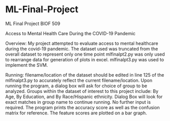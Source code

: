 # ML-Final-Project
ML Final Project BIOF 509

Access to Mental Health Care During the COVID-19 Pandemic

Overview:
My project attempted to evaluate access to mental healthcare during the covid-19 pandemic. 
The dataset used was truncated from the overall dataset to represent only one time point 
mlfinalpt2.py was only used to rearrange data for generation of plots in excel.
mlfinalpt3.py was used to implement the SVM.

Running: 
filename/location of the dataset should be edited in line 125 of the mlfinalpt3.py to accurately reflect the current filename/location.
Upon running the program, a dialog box will ask for choice of group to be analyzed. Groups within the dataset of interest to this project include: By Age, By Education, and By Race/Hispanic ethnicity. Dialog Box will look for exact matches in group name to continue running.
No further input is required. 
The program prints the accuracy score as well as the confusion matrix for reference. The feature scores are plotted on a bar graph. 


